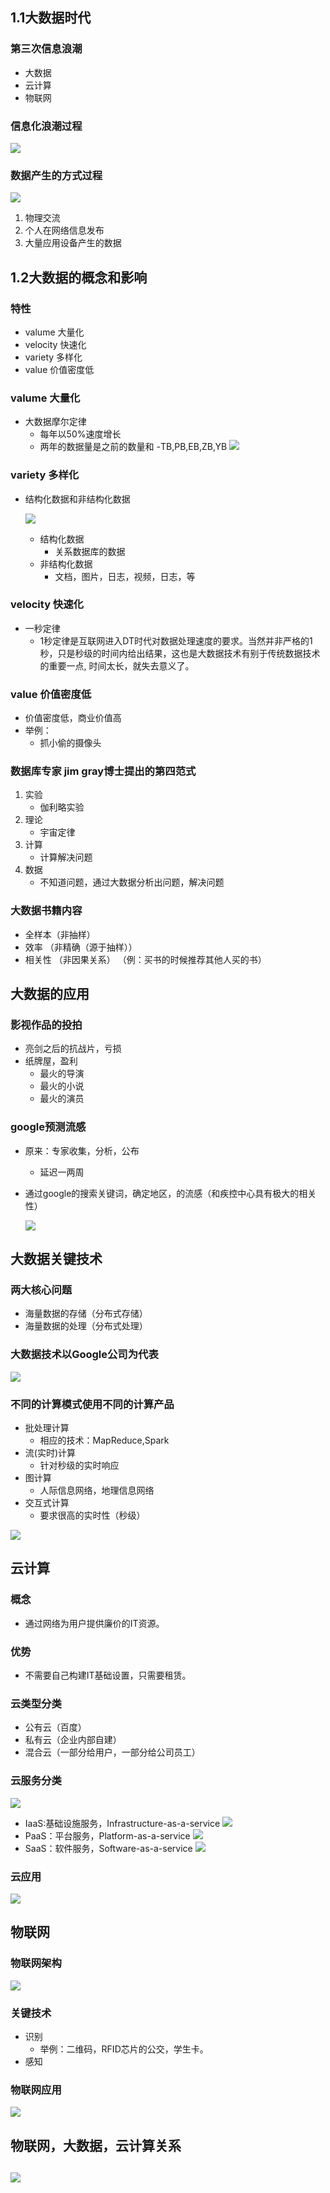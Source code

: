 ## 1.1大数据时代 ##



### 第三次信息浪潮 ###

- 大数据
- 云计算
- 物联网

### 信息化浪潮过程 ###

  ![](https://i.imgur.com/qagEKJ6.png)


### 数据产生的方式过程 ###

![](https://i.imgur.com/kd30mp0.png)

1. 物理交流
2. 个人在网络信息发布
3. 大量应用设备产生的数据 




## 1.2大数据的概念和影响 ##



### 特性 ###

- valume 大量化 
- velocity 快速化
- variety 多样化
- value 价值密度低


### valume 大量化 ###

- 大数据摩尔定律
    - 每年以50%速度增长
    - 两年的数据量是之前的数量和
    -TB,PB,EB,ZB,YB 
    ![](https://i.imgur.com/HCMr3N8.png)



### variety 多样化 ###

- 结构化数据和非结构化数据

    ![](https://i.imgur.com/DcjsL4c.png)
    - 结构化数据  
        -  关系数据库的数据
    - 非结构化数据 
        - 文档，图片，日志，视频，日志，等

### velocity 快速化 ###


- 一秒定律
    - 1秒定律是互联网进入DT时代对数据处理速度的要求。当然并非严格的1秒，只是秒级的时间内给出结果，这也是大数据技术有别于传统数据技术的重要一点, 时间太长，就失去意义了。
   



### value 价值密度低 ###
        
    
- 价值密度低，商业价值高
- 举例：
    - 抓小偷的摄像头

### 数据库专家 jim gray博士提出的第四范式 ###

1. 实验
    - 伽利略实验 
2. 理论
    - 宇宙定律
3. 计算
    - 计算解决问题
4. 数据
    - 不知道问题，通过大数据分析出问题，解决问题
  


### 大数据书籍内容 

- 全样本（非抽样）
- 效率 （非精确（源于抽样））
- 相关性 （非因果关系）  （例：买书的时候推荐其他人买的书）




## 大数据的应用 ##

### 影视作品的投拍 ###

- 亮剑之后的抗战片，亏损
- 纸牌屋，盈利
    - 最火的导演
    - 最火的小说
    - 最火的演员

### google预测流感 ###

- 原来：专家收集，分析，公布
    - 延迟一两周

- 通过google的搜索关键词，确定地区，的流感（和疾控中心具有极大的相关性）

    ![](https://i.imgur.com/69vrdXb.png)



## 大数据关键技术 ##

### 两大核心问题 ###

- 海量数据的存储（分布式存储）
- 海量数据的处理（分布式处理）

### 大数据技术以Google公司为代表 ###

  ![](https://i.imgur.com/LBJRTy4.png)


### 不同的计算模式使用不同的计算产品 ###

- 批处理计算
    - 相应的技术：MapReduce,Spark
- 流(实时)计算
    - 针对秒级的实时响应
- 图计算
    - 人际信息网络，地理信息网络
- 交互式计算
    - 要求很高的实时性（秒级）

![](https://i.imgur.com/n2cMuym.png)


## 云计算 ##


### 概念 ###

- 通过网络为用户提供廉价的IT资源。

### 优势 ###

- 不需要自己构建IT基础设置，只需要租赁。

### 云类型分类 ###

- 公有云（百度）
- 私有云（企业内部自建）
- 混合云（一部分给用户，一部分给公司员工）

### 云服务分类 ###

![](https://i.imgur.com/NqxJmHs.png)

  - IaaS:基础设施服务，Infrastructure-as-a-service
      ![](https://i.imgur.com/avybcMz.png)
  - PaaS：平台服务，Platform-as-a-service
      ![](https://i.imgur.com/IR7QUuw.png)
  - SaaS：软件服务，Software-as-a-service
      ![](https://i.imgur.com/yufb5YJ.png)
### 云应用 ###

![](https://i.imgur.com/yZiLE2F.png)


## 物联网 ##

### 物联网架构 ###

![](https://i.imgur.com/KPp76HF.png)

### 关键技术 ###
- 识别
    - 举例：二维码，RFID芯片的公交，学生卡。
- 感知

### 物联网应用 ###

![](https://i.imgur.com/vVtnPWW.png)



## 物联网，大数据，云计算关系 ##

![](https://i.imgur.com/so7FXHL.png)
-